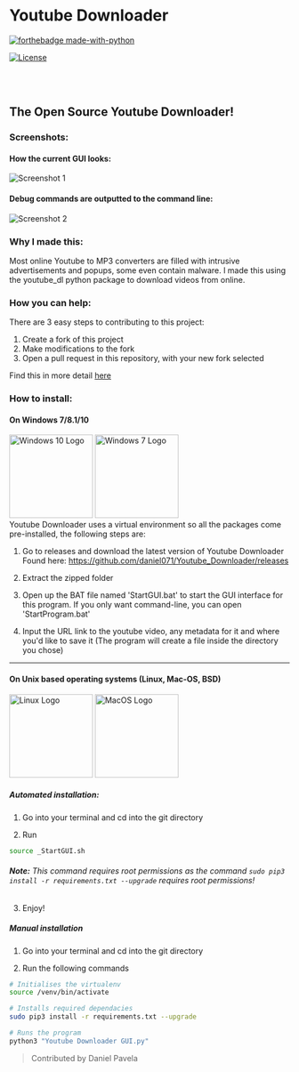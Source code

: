 # Youtube Downloader
[![forthebadge made-with-python](http://ForTheBadge.com/images/badges/made-with-python.svg)](https://www.python.org/)

[![License](https://img.shields.io/badge/License-Apache%202.0-blue.svg)](https://opensource.org/licenses/Apache-2.0)

<br></br>

## The Open Source Youtube Downloader!

### Screenshots:
#### How the current GUI looks:
![Screenshot 1](https://lh3.googleusercontent.com/Vd16PgdFhMLD4YSwEdfG2UZXVlfP6HZf_a-k0egG40icXrNYRW79GaGk6hIK2AzPG0MbgDjQqwh_FA=w1920-h944)
#### Debug commands are outputted to the command line:
![Screenshot 2](https://lh4.googleusercontent.com/1X_M8dF6UuQrQqeRTcdOO9OI366u1jXxHIIMUT8IjV1WbZ_3mAqors0zOEiHWRBg97pgKBBBqIrInQ=w1920-h944)

### Why I made this:
Most online Youtube to MP3 converters are filled with intrusive advertisements and popups, some even contain malware. I made this using the youtube_dl python package to download videos from online.

### How you can help:
 There are 3 easy steps to contributing to this project:
 1. Create a fork of this project
 1. Make modifications to the fork
 1. Open a pull request in this repository, with your new fork selected

Find this in more detail [here](https://help.github.com/en/articles/creating-a-pull-request-from-a-fork)

### How to install:

#### On Windows 7/8.1/10
<img src="https://upload.wikimedia.org/wikipedia/commons/5/5f/Windows_logo_-_2012.svg" alt="Windows 10 Logo" width="150"/> <img src="https://upload.wikimedia.org/wikipedia/en/1/14/Windows_logo_-_2006.svg" alt="Windows 7 Logo" width="150"/>  
Youtube Downloader uses a virtual environment so all the packages come pre-installed,
the following steps are:

1. Go to releases and download the latest version of Youtube Downloader
   Found here: https://github.com/daniel071/Youtube_Downloader/releases
   
2. Extract the zipped folder
  
3. Open up the BAT file named 'StartGUI.bat' to start the GUI interface for this program. If you only want command-line, you can open 'StartProgram.bat'

4. Input the URL link to the youtube video, any metadata for it and where you'd like to save it (The program will create a file inside the directory you chose)
---
#### On Unix based operating systems (Linux, Mac-OS, BSD)
<img src="https://upload.wikimedia.org/wikipedia/commons/3/35/Tux.svg" alt="Linux Logo" width="150"/> <img src="https://upload.wikimedia.org/wikipedia/commons/2/22/MacOS_logo_%282017%29.svg" alt="MacOS Logo" width="150"/>
##### Automated installation:
1. Go into your terminal and cd into the git directory

2. Run
```bash
source _StartGUI.sh
```

###### **Note:** This command requires root permissions as the command `sudo pip3 install -r requirements.txt --upgrade` requires root permissions!

3. Enjoy!

##### Manual installation
1. Go into your terminal and cd into the git directory

2. Run the following commands
```bash
# Initialises the virtualenv
source /venv/bin/activate

# Installs required dependacies
sudo pip3 install -r requirements.txt --upgrade

# Runs the program
python3 "Youtube Downloader GUI.py"
```


> Contributed by Daniel Pavela
